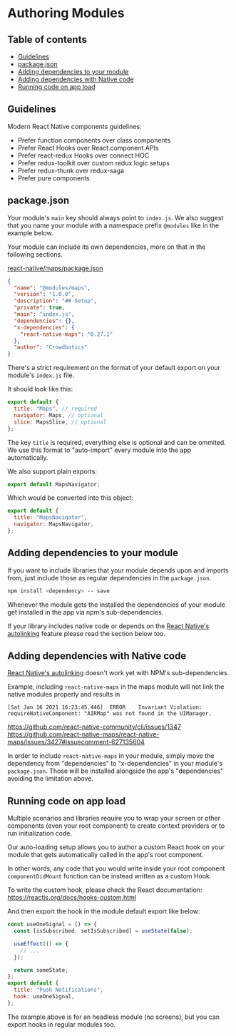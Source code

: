 # Authoring Modules

## Table of contents

- [Guidelines](#guidelines)
- [package.json](#packagejson)
- [Adding dependencies to your module](#adding-dependencies-to-your-module)
- [Adding dependencies with Native code](#adding-dependencies-with-native-code)
- [Running code on app load](#running-code-on-app-load)

## Guidelines

Modern React Native components guidelines:

- Prefer function components over class components
- Prefer React Hooks over React.component APIs
- Prefer react-redux Hooks over connect HOC
- Prefer redux-toolkit over custom redux logic setups
- Prefer redux-thunk over redux-saga
- Prefer pure components

## package.json

Your module's `main` key should always point to `index.js`. We also suggest that you name your module with a namespace prefix `@modules` like in the example below.

Your module can include its own dependencies, more on that in the following sections.

[react-native/maps/package.json](react-native/maps/package.json)

```json
{
  "name": "@modules/maps",
  "version": "1.0.0",
  "description": "## Setup",
  "private": true,
  "main": "index.js",
  "dependencies": {},
  "x-dependencies": {
    "react-native-maps": "0.27.1"
  },
  "author": "Crowdbotics"
}
```

There's a strict requirement on the format of your default export on your module's `index.js` file.

It should look like this:

```javascript
export default {
  title: "Maps", // required
  navigator: Maps, // optional
  slice: MapsSlice, // optional
};
```

The key `title` is required, everything else is optional and can be ommited.
We use this format to "auto-import" every module into the app automatically.

We also support plain exports:

```javascript
export default MapsNavigator;
```

Which would be converted into this object:

```javascript
export default {
  title: "MapsNavigator",
  navigator: MapsNavigator,
};
```

## Adding dependencies to your module

If you want to include libraries that your module depends upon and imports from, just include those as regular dependencies in the `package.json`.

```sh
npm install <dependency> -- save
```

Whenever the module gets the installed the dependencies of your module get installed in the app via npm's sub-dependencies.

If your library includes native code or depends on the [React Native's autolinking](https://github.com/react-native-community/cli/blob/master/docs/autolinking.md) feature please read the section below too.

## Adding dependencies with Native code

[React Native's autolinking](https://github.com/react-native-community/cli/blob/master/docs/autolinking.md) doesn't work yet with NPM's sub-dependencies.

Example, including `react-native-maps` in the maps module will not link the native
modules properly and results in

```
[Sat Jan 16 2021 16:23:45.446]  ERROR    Invariant Violation: requireNativeComponent: "AIRMap" was not found in the UIManager.
```

https://github.com/react-native-community/cli/issues/1347
https://github.com/react-native-maps/react-native-maps/issues/3427#issuecomment-627135604

In order to include `react-native-maps` in your module, simply move the dependency from "dependencies" to "x-dependencies" in your module's `package.json`. Those will be installed alongside the app's "dependencies" avoiding the limitation above.

## Running code on app load

Multiple scenarios and libraries require you to wrap your screen or other components (even your root component) to create context providers or to run initialization code.

Our auto-loading setup allows you to author a custom React hook on your module that gets automatically called in the app's root component.

In other words, any code that you would write inside your root component `componentDidMount` function can be instead written as a custom Hook.

To write the custom hook, please check the React documentation:
https://reactjs.org/docs/hooks-custom.html

And then export the hook in the module default export like below:

```javascript
const useOneSignal = () => {
  const [isSubscribed, setIsSubscribed] = useState(false);

  useEffect(() => {
    // ...
  });

  return someState;
};
export default {
  title: "Push Notifications",
  hook: useOneSignal,
};
```

The example above is for an headless module (no screens), but you can export hooks in regular modules too.
